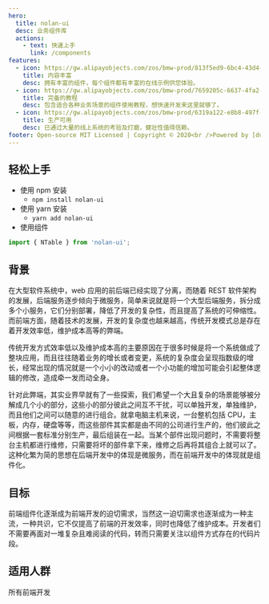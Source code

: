 ```yaml
---
hero:
  title: nolan-ui
  desc: 业务组件库
  actions:
    - text: 快速上手
      link: /components
features:
  - icon: https://gw.alipayobjects.com/zos/bmw-prod/813f5ed9-6bc4-43d4-9f74-ec81ecf35733/k7htg6n4_w144_h144.png
    title: 内容丰富
    desc: 拥有丰富的组件，每个组件都有丰富的在线示例供您体验。
  - icon: https://gw.alipayobjects.com/zos/bmw-prod/7659205c-6637-4fa2-8529-d32e5818304b/k7htflfb_w144_h144.png
    title: 完备的教程
    desc: 包含适合各种业务场景的组件使用教程，想快速开发来这里就够了。
  - icon: https://gw.alipayobjects.com/zos/bmw-prod/6319a122-e8b8-497f-9b45-37cfbe77edaa/k7htfx7t_w144_h144.png
    title: 生产可用
    desc: 已通过大量的线上系统的考验及打磨，健壮性值得信赖。
footer: Open-source MIT Licensed | Copyright © 2020<br />Powered by [dumi](https://d.umijs.org)
---
```


## 轻松上手

- 使用 npm 安装
  - `npm install nolan-ui`
- 使用 yarn 安装
  - `yarn add nolan-ui`
- 使用组件

```js
import { NTable } from 'nolan-ui';
```

## 背景

在大型软件系统中，web 应用的前后端已经实现了分离，而随着 REST 软件架构的发展，后端服务逐步倾向于微服务，简单来说就是将一个大型后端服务，拆分成多个小服务，它们分别部署，降低了开发的复杂性，而且提高了系统的可伸缩性。而前端方面，随着技术的发展，开发的复杂度也越来越高，传统开发模式总是存在着开发效率低，维护成本高等的弊端。

传统开发方式效率低以及维护成本高的主要原因在于很多时候是将一个系统做成了整块应用，而且往往随着业务的增长或者变更，系统的复杂度会呈现指数级的增长，经常出现的情况就是一个小小的改动或者一个小功能的增加可能会引起整体逻辑的修改，造成牵一发而动全身。

针对此弊端，其实业界早就有了一些探索，我们希望一个大且复杂的场景能够被分解成几个小的部分，这些小的部分彼此之间互不干扰，可以单独开发，单独维护，而且他们之间可以随意的进行组合。就拿电脑主机来说，一台整机包括 CPU，主板，内存，硬盘等等，而这些部件其实都是由不同的公司进行生产的，他们彼此之间根据一套标准分别生产，最后组装在一起。当某个部件出现问题时，不需要将整台主机都进行维修，只需要将坏的部件拿下来，维修之后再将其组合上就可以了。这种化繁为简的思想在后端开发中的体现是微服务，而在前端开发中的体现就是组件化。

## 目标

前端组件化逐渐成为前端开发的迫切需求，当然这一迫切需求也逐渐成为一种主流，一种共识，它不仅提高了前端的开发效率，同时也降低了维护成本。开发者们不需要再面对一堆复杂且难阅读的代码，转而只需要关注以组件方式存在的代码片段。

## 适用人群

所有前端开发
